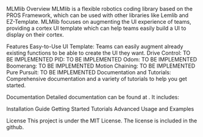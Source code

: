MLMlib
Overview
MLMlib is a flexible robotics coding library based on the PROS Framework, which can be used with other libraries like Lemlib and EZ-Template. MLMlib focuses on augmenting the UI experience of teams, providing a cortex UI template which can help teams easily build a UI to display on their cortex. 

Features
Easy-to-Use UI Template: Teams can easily augment already existing functions to be able to create the UI they want. 
Drive Control: TO BE IMPLEMENTED
PID: TO BE IMPLEMENTED
Odom: TO BE IMPLEMENTED
Boomerang: TO BE IMPLEMENTED
Motion Chaining: TO BE IMPLEMENTED
Pure Pursuit: TO BE IMPLEMENTED
Documentation and Tutorials: Comprehensive documentation and a variety of tutorials to help you get started. 

Documentation
Detailed documentation can be found at . It includes:

Installation Guide
Getting Started Tutorials
Advanced Usage and Examples

License
This project is under the MIT License. The license is included in the github. 
